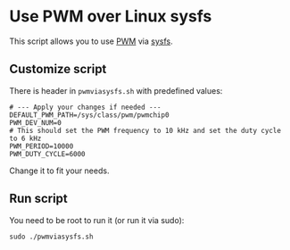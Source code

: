 # Use PWM over Linux sysfs

This script allows you to use [PWM](https://en.wikipedia.org/wiki/Pulse-width_modulation) via [sysfs](https://en.wikipedia.org/wiki/Sysfs).

## Customize script

There is header in `pwmviasysfs.sh` with predefined values:
```
# --- Apply your changes if needed ---
DEFAULT_PWM_PATH=/sys/class/pwm/pwmchip0
PWM_DEV_NUM=0
# This should set the PWM frequency to 10 kHz and set the duty cycle to 6 kHz
PWM_PERIOD=10000
PWM_DUTY_CYCLE=6000
```

Change it to fit your needs.

## Run script

You need to be root to run it (or run it via sudo):

```
sudo ./pwmviasysfs.sh
```

